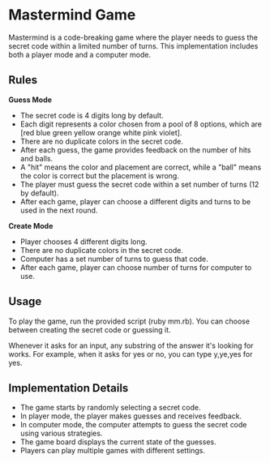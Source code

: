 # Mastermind Game

Mastermind is a code-breaking game where the player needs to guess the secret code within a limited number of turns. This implementation includes both a player mode and a computer mode.

## Rules

**Guess Mode**

- The secret code is 4 digits long by default.
- Each digit represents a color chosen from a pool of 8 options, which are [red blue green yellow orange white pink violet].
- There are no duplicate colors in the secret code.
- After each guess, the game provides feedback on the number of hits and balls.
- A "hit" means the color and placement are correct, while a "ball" means the color is correct but the placement is wrong.
- The player must guess the secret code within a set number of turns (12 by default).
- After each game, player can choose a different digits and turns to be used in the next round.

**Create Mode**

- Player chooses 4 different digits long.
- There are no duplicate colors in the secret code.
- Computer has a set number of turns to guess that code.
- After each game, player can choose number of turns for computer to use.

## Usage

To play the game, run the provided script (ruby mm.rb). You can choose between creating the secret code or guessing it.

Whenever it asks for an input, any substring of the answer it's looking for works.
For example, when it asks for yes or no, you can type y,ye,yes for yes.

## Implementation Details

- The game starts by randomly selecting a secret code.
- In player mode, the player makes guesses and receives feedback.
- In computer mode, the computer attempts to guess the secret code using various strategies.
- The game board displays the current state of the guesses.
- Players can play multiple games with different settings.
